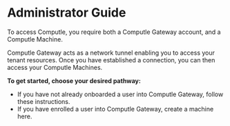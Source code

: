 # Administrator Guide

To access Computle, you require both a Computle Gateway account, and a Computle Machine.

Computle Gateway acts as a network tunnel enabling you to access your tenant resources. Once you have established a connection, you can then access your Computle Machines.&#x20;

**To get started, choose your desired pathway:**

* If you have not already onboarded a user into Computle Gateway, follow these instructions.&#x20;
* If you have enrolled a user into Computle Gateway, create a machine here.&#x20;

